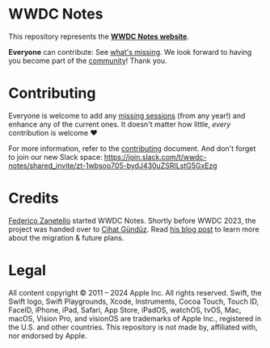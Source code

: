 # WWDC Notes

This repository represents the **[WWDC Notes website](https://wwdcnotes.com/beta)**.

**Everyone** can contribute: See [what's missing](https://wwdcnotes.github.io/WWDCNotes/documentation/wwdcnotes/missingnotes). We look forward to having you become part of the [community](https://wwdcnotes.github.io/WWDCNotes/documentation/wwdcnotes/contributors)! Thank you.

# Contributing

Everyone is welcome to add any [missing sessions](https://wwdcnotes.github.io/WWDCNotes/documentation/wwdcnotes/contributors) (from any year!) and enhance any of the current ones. It doesn't matter how little, _every_ contribution is welcome ❤️

For more information, refer to the [contributing](https://wwdcnotes.github.io/WWDCNotes/documentation/wwdcnotes/contributing) document. And don't forget to join our new Slack space:
https://join.slack.com/t/wwdc-notes/shared_invite/zt-1wbsoo705-bydJ430uZSRILstG5GxEzg

# Credits

[Federico Zanetello](https://twitter.com/zntfdr) started WWDC Notes. Shortly before WWDC 2023, the project was handed over to [Cihat Gündüz](https://twitter.com/Jeehut). Read [his blog post](https://www.fline.dev/taking-over-wwdc-notes-and-its-future/?ref=github.com) to learn more about the migration & future plans.

# Legal

All content copyright © 2011 – 2024 Apple Inc. All rights reserved.
Swift, the Swift logo, Swift Playgrounds, Xcode, Instruments, Cocoa Touch, Touch ID, FaceID, iPhone, iPad, Safari, App Store, iPadOS, watchOS, tvOS, Mac, macOS, Vision Pro, and visionOS are trademarks of Apple Inc., registered in the U.S. and other countries.
This repository is not made by, affiliated with, nor endorsed by Apple.
